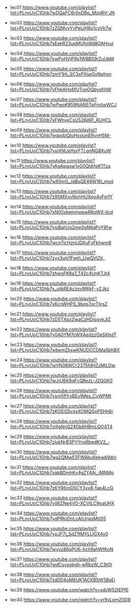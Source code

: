 - lec01
https://www.youtube.com/playlist?list=PLnvUoC1Ghb7wDQaFC6r0nDBp_MzpRV-JN

- lec02
https://www.youtube.com/playlist?list=PLnvUoC1Ghb7zZQMvvYvPeIJH6x1cyVk7w

- lec03
https://www.youtube.com/playlist?list=PLnvUoC1Ghb7xEekR23upMUfgWd8OAHyui

- lec04
https://www.youtube.com/playlist?list=PLnvUoC1Ghb7xwPoHVjP9s1W8BS9rZuUbM

- lec05
https://www.youtube.com/playlist?list=PLnvUoC1Ghb7zmY1Hi_SC3xPXjwGxNafmn

- lec06
https://www.youtube.com/playlist?list=PLnvUoC1Ghb7yFhkAHo6fUTvoOQbyofihW

- lec07
https://www.youtube.com/playlist?list=PLnvUoC1Ghb7wPwoK859NAN5TpFmilwWCJ

- lec08
https://www.youtube.com/playlist?list=PLnvUoC1Ghb7xFWhyeCsU526jl6F_RUHCL

- lec09
https://www.youtube.com/playlist?list=PLnvUoC1Ghb7wgpdzQIuHsslunERynH5M-

- lec10
https://www.youtube.com/playlist?list=PLnvUoC1Ghb7yxiXNlJpYprFTLgnNQ8XuW

- lec11
https://www.youtube.com/playlist?list=PLnvUoC1Ghb7yAgApgow1yG0QtAfpK1Tza

- lec12
https://www.youtube.com/playlist?list=PLnvUoC1Ghb7w65m0_JaBsQE46W16l_msd

- lec13
https://www.youtube.com/playlist?list=PLnvUoC1Ghb7z9SMXxvNohHUXpo4vFei1Y

- lec14
https://www.youtube.com/playlist?list=PLnvUoC1Ghb7xN00xkemmppwRKoWX-llcd

- lec15
https://www.youtube.com/playlist?list=PLnvUoC1Ghb7ysiBahUs2me0gN6aPvY8fw

- lec16
https://www.youtube.com/playlist?list=PLnvUoC1Ghb7wcn7icHznIJDXuFxFkhwm8

- lec17
https://www.youtube.com/playlist?list=PLnvUoC1Ghb7zyx3uhl1Fwth_UwQVlZtl_

- lec18
https://www.youtube.com/playlist?list=PLnvUoC1Ghb7zhwsFK8a7_T42c4UnKTJt4

- lec19
https://www.youtube.com/playlist?list=PLnvUoC1Ghb7x_utbREAczsv9WkF-yZJkz

- lec20
https://www.youtube.com/playlist?list=PLnvUoC1Ghb7xKcnWHPS_9bqs7qcTljrsZ

- lec21
https://www.youtube.com/playlist?list=PLnvUoC1Ghb7zD5TXpzZwaCzHDisgykJIZ

- lec22
https://www.youtube.com/playlist?list=PLnvUoC1Ghb7y0AGYM7cWXAedzzOaSKbdT

- lec23
https://www.youtube.com/playlist?list=PLnvUoC1Ghb7xdwmZbswKNUDCCDMa5bhBX

- lec24
https://www.youtube.com/playlist?list=PLnvUoC1Ghb7wVN38WCr2375fdHZzMiLDw

- lec25
https://www.youtube.com/playlist?list=PLnvUoC1Ghb7wJrUEK8qFcQRezL-J2QGK0

- lec26
https://www.youtube.com/playlist?list=PLnvUoC1Ghb7ysm5flYxBEo1Mes_CxWPMt

- lec27
https://www.youtube.com/playlist?list=PLnvUoC1Ghb7zKOEiS5vxsXOMQGxPSHh6r

- lec28
https://www.youtube.com/playlist?list=PLnvUoC1Ghb7ziIlgNnQ24Gb6HBmLQO4T4

- lec29
https://www.youtube.com/playlist?list=PLnvUoC1Ghb7zlukNrB3PYYnoRbedKV2_-

- lec30
https://www.youtube.com/playlist?list=PLnvUoC1Ghb7wa2QMwE5FWAbu6ekwA9dni

- lec31
https://www.youtube.com/playlist?list=PLnvUoC1Ghb7xqkBDmhKv4gZY4Aj_jMNMp

- lec32
https://www.youtube.com/playlist?list=PLnvUoC1Ghb7zKYR6mD5CY3yx8-fap4LcQ

- lec33
https://www.youtube.com/playlist?list=PLnvUoC1Ghb7yjWZNe4VO-XCVtLC9oaUHX

- lec34
https://www.youtube.com/playlist?list=PLnvUoC1Ghb7ydPRtoDnLcAtUrjasMtiD5

- lec35
https://www.youtube.com/playlist?list=PLnvUoC1Ghb7ypJF7I_SdZ1fMYLLIGX4y0

- lec36
https://www.youtube.com/playlist?list=PLnvUoC1Ghb7wyvz86qPU6-hch9ahWfKoN

- lec37
https://www.youtube.com/playlist?list=PLnvUoC1Ghb7wdCsysobgh-wRbzW_C3tOI

- lec38
https://www.youtube.com/playlist?list=PLnvUoC1Ghb7zd0D4oM6UK1ACKBSW5BsEj

- lec39
https://www.youtube.com/watch?v=xdcW52tEPfE

- lec40
https://www.youtube.com/watch?v=yr9vLemZ0D8
